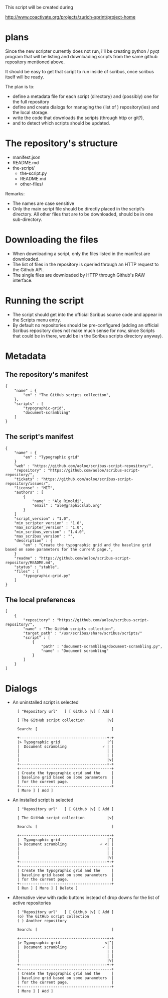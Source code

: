 This script will be created during

http://www.coactivate.org/projects/zurich-sprint/project-home

# plans


Since the new scripter currently does not run, i'll be creating python / pyqt program that will be listing and downloading scripts from the same github repository mentioned above.

It should be easy to get that script to run inside of scribus, once scribus itself will be ready.

The plan is to:

- define a metadata file for each script (directory) and (possibly) one for the full repository
- define and create dialogs for managing the (list of ) repository(ies) and the local storage.
- write the code that downloads the scripts (through http or git?),
- and to detect which scripts should be updated.


# The repository's structure

- manifest.json
- README.md
- the-script/
  - the-script.py
  - README.md
  - other-files/

Remarks:
- The names are case sensitive
- Only the main script file should be directly placed in the script's directory. All other files that are to be downloaded, should be in one sub-directory.

# Downloading the files

- When downloading a script, only the files listed in the manifest are downloaded.
- The list of files in the repository is queried through an HTTP request to the Github API.
- The single files are downloaded by HTTP through Github's RAW interface.

# Running the script

- The script should get into the official Scribus source code and appear in the Scripts menu entry.
- By default no repositories should be pre-configured (adding an official Scribus repository does not make much sense for now, since Scripts that could be in there, would be in the Scribus scripts directory anyway).

# Metadata

## The repository's manifest

    {
        "name" : {
            "en" : "The GitHub scripts collection",
        },
        "scripts" : [
            "typographic-grid",
            "document-scrambling"
        ]
    }

## The script's manifest

    {
        "name" : {
            "en" : "Typographic grid"
        }
        "web" : "https://github.com/aoloe/scribus-script-repository/",
        "repository" : "https://github.com/aoloe/scribus-script-repository/",
        "tickets" : "https://github.com/aoloe/scribus-script-repository/issues/",
        "license" : "MIT",
        "authors" : [
            {
                "name" : "Ale Rimoldi",
                "email" : "ale@graphicslab.org"
            }
        ]
        "script_version" : "1.0",
        "min_scripter_version" : "1.0",
        "max_scripter_version" : "1.0",
        "min_scribus_version" : "1.4.0",
        "max_scribus_version" : "",
        "description" : {
            "en" : "Create the typographic grid and the baseline grid based on some parameters for the current page.",
        }
        "readme" : "https://github.com/aoloe/scribus-script-repository/README.md",
        "status" : "stable",
        "files" : [
            "typographic-grid.py"
        ]
    }

## The local preferences

    [
        {
            "repository" : "https://github.com/aoloe/scribus-script-repository/",
            "name" : "The GitHub scripts collection",
            "target_path" : "/usr/scribus/share/scribus/scripts/"
            "script" : [
                {
                    "path" : "document-scrambling/document-scrambling.py",
                    "name" : "Document scrambling"
                }
            ]
        }
    ]

# Dialogs

- An uninstalled script is selected

        [ "Repository url"   ] [ Github |v] [ Add ]

        [ The GitHub script collection          |v]

        Search: [                                 ]

        +---------------------------------------+-+
        |> Typographic grid                     |^|
        |  Document scrambling                ✓ | |
        |                                       | |
        |                                       | |
        |                                       |v|
        +---------------------------------------+-+
        +-----------------------------------------+
        | Create the typographic grid and the     |
        | baseline grid based on some parameters  |
        | for the current page.                   |
        +-----------------------------------------+
        [ More ] [ Add ]

- An installed script is selected

        [ "Repository url"   ] [ Github |v] [ Add ]

        [ The GitHub script collection          |v]

        Search: [                                 ]

        +---------------------------------------+-+
        |  Typographic grid                     |^|
        |> Document scrambling               ✓ <| |
        |                                       | |
        |                                       | |
        |                                       |v|
        +---------------------------------------+-+
        +-----------------------------------------+
        | Create the typographic grid and the     |
        | baseline grid based on some parameters  |
        | for the current page.                   |
        +-----------------------------------------+
        [ Run ] [ More ] [ Delete ]

- Alternative view with radio buttons instead of drop downs for the list of active repositories

        [ "Repository url"   ] [ Github |v] [ Add ]
        (o) The GitHub script collection
        ( ) Another repository

        Search: [                                 ]

        +---------------------------------------+-+
        |> Typographic grid                    <|^|
        |  Document scrambling                ✓ | |
        |                                       | |
        |                                       | |
        |                                       |v|
        +---------------------------------------+-+
        +-----------------------------------------+
        | Create the typographic grid and the     |
        | baseline grid based on some parameters  |
        | for the current page.                   |
        +-----------------------------------------+
        [ More ] [ Add ]
